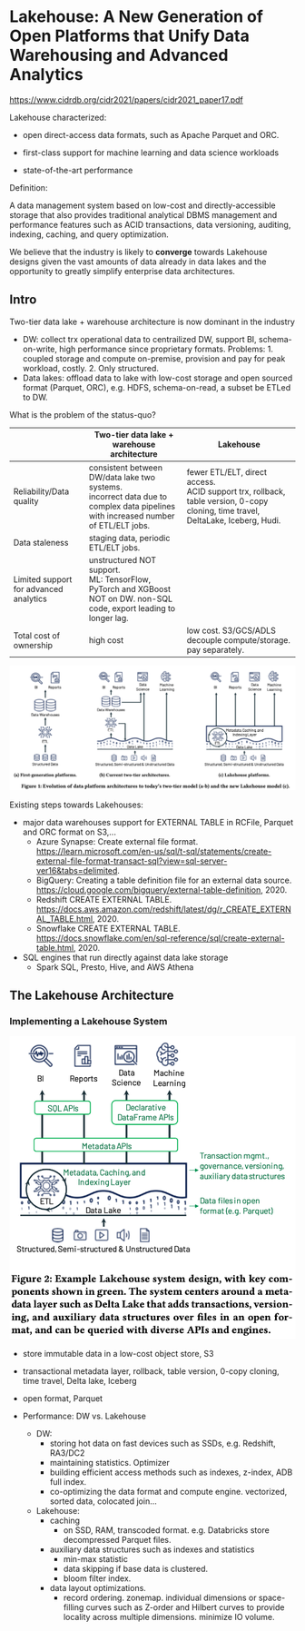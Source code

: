 # Lakehouse: A New Generation of Open Platforms that Unify Data Warehousing and Advanced Analytics

https://www.cidrdb.org/cidr2021/papers/cidr2021_paper17.pdf

Lakehouse characterized:

- open direct-access data formats, such as Apache Parquet and ORC.

- first-class support for machine learning and data science workloads 

- state-of-the-art performance

Definition:

A data management system based on low-cost and directly-accessible storage that also provides traditional analytical DBMS management and performance features such as ACID transactions, data versioning, auditing, indexing, caching, and query optimization. 

We believe that the industry is likely to **converge** towards Lakehouse designs given the vast amounts of data already in data lakes and the opportunity to greatly simplify enterprise data architectures.

## Intro

Two-tier data lake + warehouse architecture is now dominant in the industry 

- DW: collect trx operational data to centrailized DW, support BI, schema-on-write, high performance since proprietary formats. Problems: 1. coupled storage and compute on-premise, provision and pay for peak workload, costly. 2. Only structured.
- Data lakes: offload data to lake with low-cost storage and open sourced format (Parquet, ORC), e.g. HDFS, schema-on-read, a subset be ETLed to DW.

What is the problem of the status-quo?

|                                        | Two-tier data lake + warehouse architecture                  | Lakehouse                                                    |
| -------------------------------------- | ------------------------------------------------------------ | ------------------------------------------------------------ |
| Reliability/Data quality               | consistent between DW/data lake two systems. <br />incorrect data due to complex data pipelines with increased number of ETL/ELT jobs. | fewer ETL/ELT, direct access. <br />ACID support trx, rollback, table version, 0-copy cloning, time travel, DeltaLake, Iceberg, Hudi. |
| Data staleness                         | staging data, periodic ETL/ELT jobs.                         |                                                              |
| Limited support for advanced analytics | unstructured NOT support. <br />ML: TensorFlow, PyTorch and XGBoost NOT on DW. non-SQL code, export leading to longer lag. |                                                              |
| Total cost of ownership                | high cost                                                    | low cost. S3/GCS/ADLS <br />decouple compute/storage. pay separately. |

![](images/Lakehouse_A_New_Generation_of_Open_Platforms_that_Unify_Data_Warehousing_and_Advanced_Analytics_1.png)

Existing steps towards Lakehouses:

- major data warehouses support for EXTERNAL TABLE in RCFile, Parquet and ORC format on S3,...
  - Azure Synapse: Create external file format. https://learn.microsoft.com/en-us/sql/t-sql/statements/create-external-file-format-transact-sql?view=sql-server-ver16&tabs=delimited.
  - BigQuery: Creating a table definition file for an external data source. https://cloud.google.com/bigquery/external-table-definition, 2020.
  - Redshift CREATE EXTERNAL TABLE. https://docs.aws.amazon.com/redshift/latest/dg/r_CREATE_EXTERNAL_TABLE.html, 2020.
  -  Snowflake CREATE EXTERNAL TABLE. https://docs.snowflake.com/en/sql-reference/sql/create-external-table.html, 2020.
- SQL engines that run directly against data lake storage
  - Spark SQL, Presto, Hive, and AWS Athena 

## The Lakehouse Architecture

### Implementing a Lakehouse System

![](images/Lakehouse_A_New_Generation_of_Open_Platforms_that_Unify_Data_Warehousing_and_Advanced_Analytics_2.png)

- store immutable data in a low-cost object store, S3
- transactional metadata layer, rollback, table version, 0-copy cloning, time travel, Delta lake, Iceberg
- open format, Parquet

- Performance: DW vs. Lakehouse
  - DW: 
    - storing hot data on fast devices such as SSDs, e.g. Redshift, RA3/DC2
    - maintaining statistics. Optimizer
    - building efficient access methods such as indexes, z-index, ADB full index.
    - co-optimizing the data format and compute engine. vectorized, sorted data, colocated join...
  - Lakehouse:
    - caching
      - on SSD, RAM, transcoded format. e.g. Databricks store decompressed Parquet files.
    - auxiliary data structures such as indexes and statistics
      - min-max statistic 
      - data skipping if base data is clustered.
      - bloom filter index.
    - data layout optimizations.
      - record ordering.  zonemap. individual dimensions or space-filling curves such as Z-order and Hilbert curves to provide locality across multiple dimensions.  minimize IO volume.

